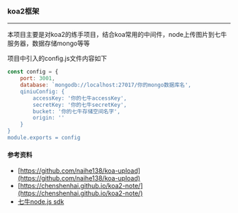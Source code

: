 ### koa2框架
---

本项目主要是对koa2的练手项目，结合koa常用的中间件，node上传图片到七牛服务器，数据存储mongo等等

项目中引入的config.js文件内容如下

```javascript
const config = {
    port: 3001,
    database: `mongodb://localhost:27017/你的mongo数据库名',
    qiniuConfig: {
        accessKey: '你的七牛accessKey',
        secretKey: '你的七牛secretKey',
        bucket: '你的七牛存储空间名字',
        origin: ''
    }
}
module.exports = config

```

#### 参考资料
* [https://github.com/naihe138/koa-upload](https://github.com/naihe138/koa-upload)
* [https://chenshenhai.github.io/koa2-note/](https://chenshenhai.github.io/koa2-note/)
* [七牛node.js sdk](https://developer.qiniu.com/kodo/sdk/3828/node-js-v6#2)
